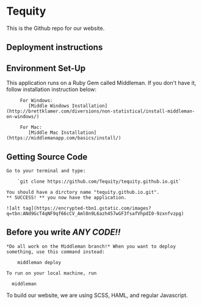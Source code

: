 # Tequity

This is the Github repo for our website.

## Deployment instructions

## Environment Set-Up
   
   This application runs on a Ruby Gem called Middleman. If you don't have it, follow installation instruction below:
   
         For Windows:
            [Middle Windows Installation](http://brettklamer.com/diversions/non-statistical/install-middleman-on-windows/)
            
         For Mac:
            [Middle Mac Installation](https://middlemanapp.com/basics/install/)
            
        
## Getting Source Code 
    
    Go to your terminal and type:
    
        `git clone https://github.com/Tequity/tequity.github.io.git`
        
    You should have a dirctory name "tequity.github.io.git".
    ** SUCCESS! ** you now have the application.
    
    ![alt tag](https://encrypted-tbn1.gstatic.com/images?q=tbn:ANd9GcT4qNF9qf66cCV_Aml0n9L6azh457wGF3fsafVhpdI0-9zxnfvzpg)


## Before you write ***ANY CODE!!***  

    *Do all work on the Middleman branch!* When you want to deploy something, use this command instead:
    
        middleman deploy

    To run on your local machine, run
    
      middleman

To build our website, we are using SCSS, HAML, and regular Javascript.
